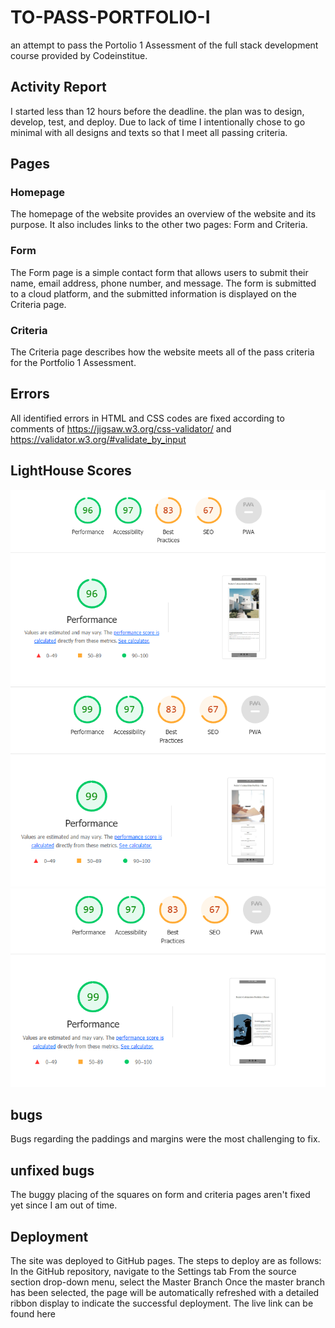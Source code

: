# TO-PASS-PORTFOLIO-I
an attempt to pass the Portolio 1 Assessment of the full stack development course provided by Codeinstitue.

## Activity Report
I started less than 12 hours before the deadline. the plan was to design, develop, test, and deploy.
Due to lack of time I intentionally chose to go minimal with all designs and texts so that I meet all passing criteria.


## Pages
### Homepage
The homepage of the website provides an overview of the website and its purpose. It also includes links to the other two pages: Form and Criteria.

### Form
The Form page is a simple contact form that allows users to submit their name, email address, phone number, and message. The form is submitted to a cloud platform, and the submitted information is displayed on the Criteria page.

### Criteria
The Criteria page describes how the website meets all of the pass criteria for the Portfolio 1 Assessment.

## Errors
All identified errors in HTML and CSS codes are fixed according to comments of https://jigsaw.w3.org/css-validator/ and https://validator.w3.org/#validate_by_input

## LightHouse Scores
![Alt text](./Media/home.png)
![Alt text](./Media/form.png)
![Alt text](./Media/criteria.png)

## bugs
Bugs regarding the paddings and margins were the most challenging to fix.

## unfixed bugs
The buggy placing of the squares on form and criteria pages aren't fixed yet since I am out of time.

## Deployment
The site was deployed to GitHub pages. The steps to deploy are as follows:
In the GitHub repository, navigate to the Settings tab
From the source section drop-down menu, select the Master Branch
Once the master branch has been selected, the page will be automatically refreshed with a detailed ribbon display to indicate the successful deployment.
The live link can be found here

